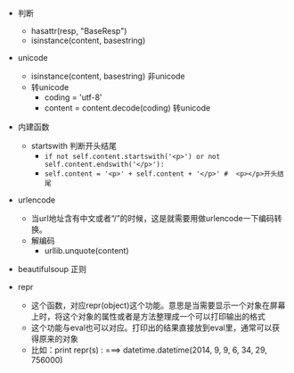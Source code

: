 * 判断
    * hasattr(resp, "BaseResp")
    * isinstance(content, basestring)

* unicode
    * isinstance(content, basestring) 非unicode
    * 转unicode
        * coding = 'utf-8'
        * content = content.decode(coding) 转unicode

* 内建函数
    * startswith 判断开头结尾
        * ``` if not self.content.startswith('<p>') or not self.content.endswith('</p>'): ```
        * ``` self.content = '<p>' + self.content + '</p>' #  <p></p>开头结尾 ```

* urlencode
     * 当url地址含有中文或者“/”的时候，这是就需要用做urlencode一下编码转换。
     * 解编码
        * urllib.unquote(content)

* beautifulsoup 正则

* repr
    * 这个函数，对应repr(object)这个功能。意思是当需要显示一个对象在屏幕上时，将这个对象的属性或者是方法整理成一个可以打印输出的格式
    * 这个功能与eval也可以对应。打印出的结果直接放到eval里，通常可以获得原来的对象
    * 比如：print repr(s) : ===> datetime.datetime(2014, 9, 9, 6, 34, 29, 756000)
